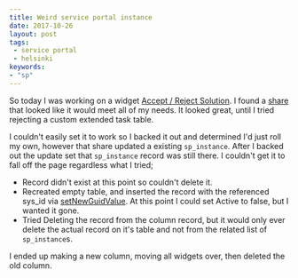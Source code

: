 ```yaml
---
title: Weird service portal instance
date: 2017-10-26
layout: post
tags:
 - service portal
 - helsinki
keywords:
- "sp"
---
```


So today I was working on a widget [Accept / Reject Solution](/post/2017-10-26-sp-accept-reject/).  I found a [share](https://share.servicenow.com/app.do#/detailV2/b419262413caa600f609d6076144b030/overview) that looked like it would meet all of my needs.
It looked great, until I tried rejecting a custom extended task table.  

<!--more-->

I couldn't easily set it to work so I backed it out and determined I'd just roll my own, however that share updated a existing `sp_instance`.  After I backed out the update set that `sp_instance` record was still there.  I couldn't get it to fall off the page regardless what I tried;

* Record didn't exist at this point so couldn't delete it.
* Recreated empty table, and inserted the record with the referenced sys_id via [setNewGuidValue](/GlideRecord/#setNewGuidValue).  At this point I could set Active to false, but I wanted it gone.
* Tried Deleting the record from the column record, but it would only ever delete the actual record on it's table and not from the related list of `sp_instance`s.

I ended up making a new column, moving all widgets over, then deleted the old column.
